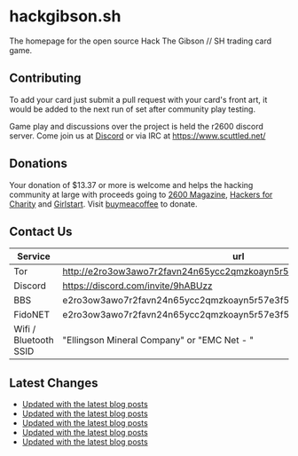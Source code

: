 # hackgibson.sh
The homepage for the open source Hack The Gibson // SH trading card game.


## Contributing

To add your card just submit a pull request with your card's front art, it would be added to the next run of set after community play testing.

Game play and discussions over the project is held the r2600 discord server. Come join us at [Discord](https://discord.com/invite/9hABUzz) or via IRC at https://www.scuttled.net/


## Donations

Your donation of $13.37 or more is welcome and helps the hacking community at large with proceeds going to [2600 Magazine](https://2600.com/), [Hackers for Charity](https://hackersforcharity.org) and [Girlstart](https://girlstart.org).  Visit [buymeacoffee](https://www.buymeacoffee.com/hackgibson.sh) to donate.


## Contact Us

Service | url
-|-
Tor | http://e2ro3ow3awo7r2favn24n65ycc2qmzkoayn5r57e3f56nvjwdcgg32ad.onion
Discord | https://discord.com/invite/9hABUzz
BBS | e2ro3ow3awo7r2favn24n65ycc2qmzkoayn5r57e3f56nvjwdcgg32ad.onion:23
FidoNET | e2ro3ow3awo7r2favn24n65ycc2qmzkoayn5r57e3f56nvjwdcgg32ad.onion:24554
Wifi / Bluetooth SSID | "Ellingson Mineral Company" or "EMC Net - <fidonet address>"

## Latest Changes
<!-- BLOG-POST-LIST:START -->
- [Updated with the latest blog posts](https://github.com/DFW2600/hackgibson.sh/commit/7cd88a3568e1ad217ffdeea7c081da2cee9cb1ac)
- [Updated with the latest blog posts](https://github.com/DFW2600/hackgibson.sh/commit/9ae4047d2b2da86521d4396e6aace3a21a94b4ed)
- [Updated with the latest blog posts](https://github.com/DFW2600/hackgibson.sh/commit/875b007ff8bf9c143cf02e17ffda2f4ad112ab8e)
- [Updated with the latest blog posts](https://github.com/DFW2600/hackgibson.sh/commit/ae30e6ad93380bb491e2660b3d7c267a75d78c47)
- [Updated with the latest blog posts](https://github.com/DFW2600/hackgibson.sh/commit/260737efcbcff71c04ea44c52639ee2ea700fbca)
<!-- BLOG-POST-LIST:END -->
